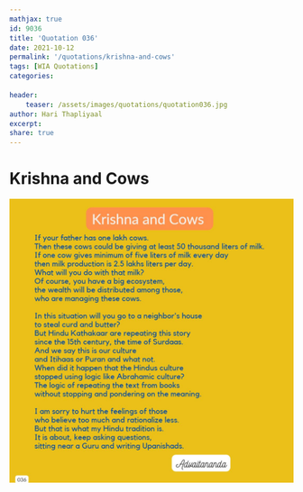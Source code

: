 ```yaml
---
mathjax: true
id: 9036
title: 'Quotation 036'
date: 2021-10-12
permalink: '/quotations/krishna-and-cows'
tags: [WIA Quotations] 
categories: 

header:
    teaser: /assets/images/quotations/quotation036.jpg
author: Hari Thapliyaal 
excerpt:
share: true 
---
```


# Krishna and Cows

![Krishna and Cows](/assets/images/quotations/quotation036.jpg)
